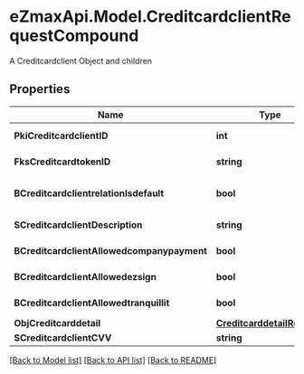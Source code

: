 # eZmaxApi.Model.CreditcardclientRequestCompound
A Creditcardclient Object and children

## Properties

Name | Type | Description | Notes
------------ | ------------- | ------------- | -------------
**PkiCreditcardclientID** | **int** | The unique ID of the Creditcardclient | [optional] 
**FksCreditcardtokenID** | **string** | The creditcard token identifier | [optional] 
**BCreditcardclientrelationIsdefault** | **bool** | Whether if it&#39;s the creditcardclient is the default one | 
**SCreditcardclientDescription** | **string** | The description of the Creditcardclient | 
**BCreditcardclientAllowedcompanypayment** | **bool** | Whether if it&#39;s an allowedagencypayment | 
**BCreditcardclientAllowedezsign** | **bool** | Whether if it&#39;s an allowedroyallepageprotection | 
**BCreditcardclientAllowedtranquillit** | **bool** | Whether if it&#39;s an allowedtranquillit | 
**ObjCreditcarddetail** | [**CreditcarddetailRequest**](CreditcarddetailRequest.md) |  | 
**SCreditcardclientCVV** | **string** | The creditcard card CVV | 

[[Back to Model list]](../README.md#documentation-for-models) [[Back to API list]](../README.md#documentation-for-api-endpoints) [[Back to README]](../README.md)

